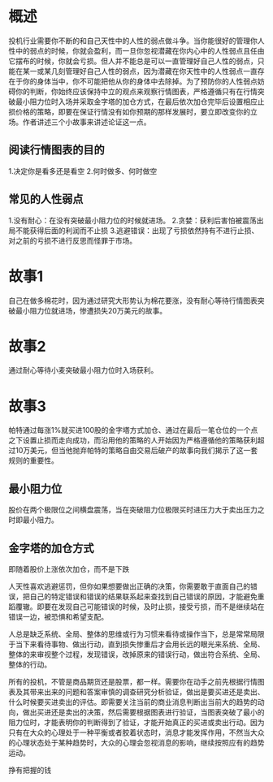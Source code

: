 # 概述
投机行业需要你不断的和自己天性中的人性的弱点做斗争。当你能很好的管理你人性中的弱点的时候，你就会盈利，而一旦你忽视潜藏在你内心中的人性弱点且任由它摆布的时候，你就会亏损。但人并不能总是可以一直管理好自己人性的弱点，只能在某一或某几刻管理好自己人性的弱点，因为潜藏在你天性中的人性弱点一直存在于你的身体当中，你不可能把他从你的身体中去除掉。为了预防你的人性弱点妨碍你的判断，你始终应该保持中立的观点来观察行情图表，严格遵循只有在行情突破最小阻力位时入场并采取金字塔的加仓方式，在最后依次加仓完毕后设置相应止损价格的策略，即要在保证行情没有如你预期的那样发展时，要立即改变你的立场。作者讲述三个小故事来讲述论证这一点。

## 阅读行情图表的目的
1.决定你是看多还是看空
2.何时做多、何时做空

## 常见的人性弱点
1.没有耐心：在没有突破最小阻力位的时候就进场。
2.贪婪：获利后害怕被震荡出局不能获得后面的利润而不止损
3.逃避错误：出现了亏损依然持有不进行止损、对之前的亏损不进行反思而怪罪于市场。

# 故事1
自己在做多棉花时，因为通过研究大形势认为棉花要涨，没有耐心等待行情图表突破最小阻力位就进场，惨遭损失20万美元的故事。

# 故事2
通过耐心等待小麦突破最小阻力位时入场获利。

# 故事3
帕特通过每涨1%就买进100股的金字塔方式加仓、通过在最后一笔仓位的一个点之下设置止损而走向成功，而沿用他的策略的人开始因为严格遵循他的策略获利超过10万美元，但当他抛弃帕特的策略自由交易后破产的故事向我们揭示了这一套规则的重要性。

## 最小阻力位
股价在两个极限位之间横盘震荡，当在突破阻力位极限买时进压力大于卖出压力之时即最小阻力。

## 金字塔的加仓方式
即随着股价上涨依次加仓，而不是下跌

人天性喜欢逃避惩罚，但你如果想要做出正确的决策，你需要敢于直面自己的错误，把自己的特定错误和错误的结果联系起来查找到自己错误的原因，才能避免重蹈覆辙。即要在发现自己可能错误的时候，及时止损，接受亏损，而不是继续站在错误一边，被恐惧和希望支配。

人总是缺乏系统、全局、整体的思维或行为习惯来看待或操作当下，总是常常局限于当下来看待事物、做出行动，直到损失惨重后才会用长远的眼光来系统、全局、整体的来审视整个过程，发现错误，改掉原来的错误行动，做出符合系统、全局、整体的行动。

所有的投机，不管是商品期货还是股票，都一样。需要你在动手之前先根据行情图表及其带来出来的问题和答案审慎的调查研究分析验证，做出是要买进还是卖出、什么时候要买进卖出的评估。即需要关注当前的商业消息判断出当前大的趋势的动向，做出买进还是卖出的决策，然后需要根据图表进行验证，当图表突破了最小的阻力位时，才能表明你的判断得到了验证，才能开始真正的买进或卖出行动。因为只有在大众的心理处于一种平衡或者胶着状态时，消息才能发挥作用，不然当大众的心理状态处于某种趋势时，大众的心理会忽视消息的影响，继续按照应有的趋势运动。

挣有把握的钱



